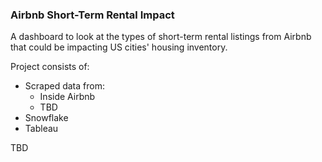 ### Airbnb Short-Term Rental Impact

A dashboard to look at the types of short-term rental listings from Airbnb that could be impacting US cities' housing inventory.

Project consists of:
* Scraped data from:
  - Inside Airbnb 
  - TBD
* Snowflake
* Tableau

TBD
